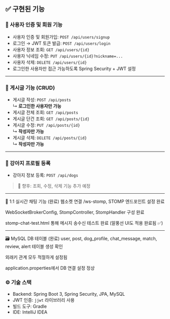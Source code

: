 ## ✅ 구현된 기능

### 🔐 사용자 인증 및 회원 기능
- 사용자 인증 및 회원가입: `POST /api/users/signup`
- 로그인 → JWT 토큰 발급: `POST /api/users/login`
- 사용자 정보 조회: `GET /api/users/{id}`
- 사용자 닉네임 수정: `PUT /api/users/{id}?nickname=...`
- 사용자 삭제: `DELETE /api/users/{id}`
- 로그인한 사용자만 접근 가능하도록 Spring Security + JWT 설정

---

### 📝 게시글 기능 (CRUD)
- 게시글 작성: `POST /api/posts`  
  ↳ **로그인한 사용자만 가능**
- 게시글 전체 조회: `GET /api/posts`
- 게시글 단건 조회: `GET /api/posts/{id}`
- 게시글 수정: `PUT /api/posts/{id}`  
  ↳ **작성자만 가능**
- 게시글 삭제: `DELETE /api/posts/{id}`  
  ↳ **작성자만 가능**

---

### 🐶 강아지 프로필 등록
- 강아지 정보 등록: `POST /api/dogs`

> 🔧 향후: 조회, 수정, 삭제 기능 추가 예정

---

💬 1:1 실시간 채팅 기능 (완료)
웹소켓 연결 /ws-stomp, STOMP 엔드포인트 설정 완료

WebSocketBrokerConfig, StompController, StompHandler 구성 완료

stomp-chat-test.html 통해 메시지 송수신 테스트 완료 (말풍선 UI도 적용 완료됨 ✅)

---

🗃️ MySQL DB 테이블 (완료)
user, post, dog_profile, chat_message, match, review, alert 테이블 생성 확인

외래키 관계 모두 적절하게 설정됨

application.properties에서 DB 연결 설정 정상



### ⚙️ 기술 스택
- Backend: Spring Boot 3, Spring Security, JPA, MySQL
- JWT 인증: `jjwt` 라이브러리 사용
- 빌드 도구: Gradle
- IDE: IntelliJ IDEA
